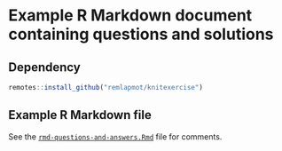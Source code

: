Example R Markdown document containing questions and solutions
================

## Dependency

``` r
remotes::install_github("remlapmot/knitexercise")
```

## Example R Markdown file

See the
[`rmd-questions-and-answers.Rmd`](./blob/master/rmd-questions-answers.Rmd)
file for comments.
